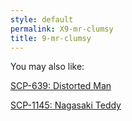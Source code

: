 ```yaml
---
style: default
permalink: X9-mr-clumsy
title: 9-mr-clumsy
---
```

You may also like:

[SCP-639: Distorted Man](http://scp-wiki.net/scp-639)

[SCP-1145: Nagasaki Teddy](http://scp-wiki.net/scp-1145)

